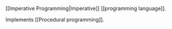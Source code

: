 [[Imperative Programming|Imperative]] [[programming language]].

Implements [[Procedural programming]].